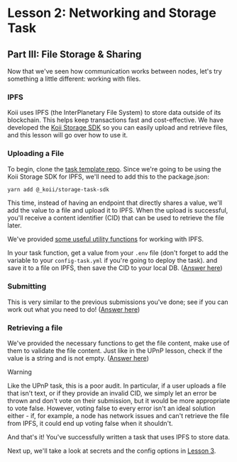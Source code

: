 # Lesson 2: Networking and Storage Task

## Part III: File Storage & Sharing

Now that we've seen how communication works between nodes, let's try something a little different: working with files.

### IPFS

Koii uses IPFS (the InterPlanetary File System) to store data outside of its blockchain. This helps keep transactions fast and cost-effective. We have developed the [Koii Storage SDK](https://www.npmjs.com/package/@_koii/storage-task-sdk) so you can easily upload and retrieve files, and this lesson will go over how to use it.

### Uploading a File

To begin, clone the [task template repo](https://github.com/koii-network/task-template). Since we're going to be using the Koii Storage SDK for IPFS, we'll need to add this to the package.json:

```sh
yarn add @_koii/storage-task-sdk
```

This time, instead of having an endpoint that directly shares a value, we'll add the value to a file and upload it to IPFS. When the upload is successful, you'll receive a content identifier (CID) that can be used to retrieve the file later.

We've provided [some useful utility functions](./file-sharing/task/fileUtils.js) for working with IPFS.

In your task function, get a value from your `.env` file (don't forget to add the variable to your `config-task.yml` if you're going to deploy the task). and save it to a file on IPFS, then save the CID to your local DB. ([Answer here](./file-sharing/task/1-task.js))

### Submitting

This is very similar to the previous submissions you've done; see if you can work out what you need to do! ([Answer here](./file-sharing/task/2-submission.js))

### Retrieving a file

We've provided the necessary functions to get the file content, make use of them to validate the file content. Just like in the UPnP lesson, check if the value is a string and is not empty. ([Answer here](./file-sharing/task/3-audit.js))

> [!WARNING]
>
> Like the UPnP task, this is a poor audit. In particular, if a user uploads a file that isn't text, or if they provide an invalid CID, we simply let an error be thrown and don't vote on their submission, but it would be more appropriate to vote false.
> However, voting false to every error isn't an ideal solution either - if, for example, a node has network issues and can't retrieve the file from IPFS, it could end up voting false when it shouldn't.

And that's it! You've successfully written a task that uses IPFS to store data.

Next up, we'll take a look at secrets and the config options in [Lesson 3](../Lesson%203/README.md).
